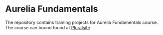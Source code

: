 # Aurelia Fundamentals

The repository contains training projects for Aurelia Fundamentals course.
The course can bound found at [Pluralsite](https://app.pluralsight.com/library/courses/aurelia-fundamentals/table-of-contents)
